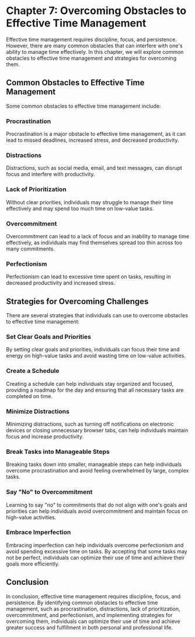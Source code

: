 Chapter 7: Overcoming Obstacles to Effective Time Management
============================================================

Effective time management requires discipline, focus, and persistence. However, there are many common obstacles that can interfere with one's ability to manage time effectively. In this chapter, we will explore common obstacles to effective time management and strategies for overcoming them.

Common Obstacles to Effective Time Management
---------------------------------------------

Some common obstacles to effective time management include:

### Procrastination

Procrastination is a major obstacle to effective time management, as it can lead to missed deadlines, increased stress, and decreased productivity.

### Distractions

Distractions, such as social media, email, and text messages, can disrupt focus and interfere with productivity.

### Lack of Prioritization

Without clear priorities, individuals may struggle to manage their time effectively and may spend too much time on low-value tasks.

### Overcommitment

Overcommitment can lead to a lack of focus and an inability to manage time effectively, as individuals may find themselves spread too thin across too many commitments.

### Perfectionism

Perfectionism can lead to excessive time spent on tasks, resulting in decreased productivity and increased stress.

Strategies for Overcoming Challenges
------------------------------------

There are several strategies that individuals can use to overcome obstacles to effective time management:

### Set Clear Goals and Priorities

By setting clear goals and priorities, individuals can focus their time and energy on high-value tasks and avoid wasting time on low-value activities.

### Create a Schedule

Creating a schedule can help individuals stay organized and focused, providing a roadmap for the day and ensuring that all necessary tasks are completed on time.

### Minimize Distractions

Minimizing distractions, such as turning off notifications on electronic devices or closing unnecessary browser tabs, can help individuals maintain focus and increase productivity.

### Break Tasks into Manageable Steps

Breaking tasks down into smaller, manageable steps can help individuals overcome procrastination and avoid feeling overwhelmed by large, complex tasks.

### Say "No" to Overcommitment

Learning to say "no" to commitments that do not align with one's goals and priorities can help individuals avoid overcommitment and maintain focus on high-value activities.

### Embrace Imperfection

Embracing imperfection can help individuals overcome perfectionism and avoid spending excessive time on tasks. By accepting that some tasks may not be perfect, individuals can optimize their use of time and achieve their goals more efficiently.

Conclusion
----------

In conclusion, effective time management requires discipline, focus, and persistence. By identifying common obstacles to effective time management, such as procrastination, distractions, lack of prioritization, overcommitment, and perfectionism, and implementing strategies for overcoming them, individuals can optimize their use of time and achieve greater success and fulfillment in both personal and professional life.
